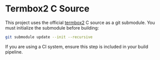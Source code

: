 # Termbox2 C Source

This project uses the official [termbox2](https://github.com/termbox/termbox2) C source as a git submodule. You must initialize the submodule before building:

```sh
git submodule update --init --recursive
```

If you are using a CI system, ensure this step is included in your build pipeline.
